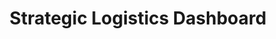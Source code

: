 ---
layout: article
title: Strategic Logistics Dashboard
description: 
  - This template provides a complete overview of the most important key figures in warehouse logistics. Keep an eye on KPIs such as delivery reliability, complaint rate, tonnage, or throughput. Due to the simple visualization, reasons for complaints are easily visible and problems can be directly addressed.
lang: en
weight: 2500
isDraft: false
ref: Strategic-Logistics-Board
category:
  - Recommended
  - Logistics
  - Warehouse
  - KPI
image: Strategic-Logistics-Board.png
image_thumbnail: Strategic-Logistics-Board_thumbnail.png
download: Strategic-Logistics-Board.pbmx
overview_description:
overview_benefits:
overview_data_sources:
---
